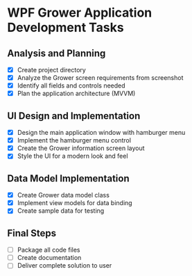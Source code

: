 # WPF Grower Application Development Tasks

## Analysis and Planning
- [x] Create project directory
- [x] Analyze the Grower screen requirements from screenshot
- [x] Identify all fields and controls needed
- [x] Plan the application architecture (MVVM)

## UI Design and Implementation
- [x] Design the main application window with hamburger menu
- [x] Implement the hamburger menu control
- [x] Create the Grower information screen layout
- [x] Style the UI for a modern look and feel

## Data Model Implementation
- [x] Create Grower data model class
- [x] Implement view models for data binding
- [x] Create sample data for testing

## Final Steps
- [ ] Package all code files
- [ ] Create documentation
- [ ] Deliver complete solution to user
